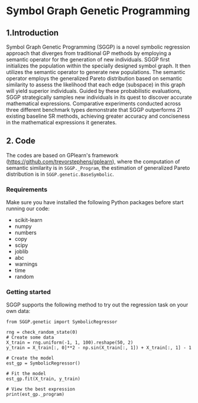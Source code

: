 # Symbol Graph Genetic Programming
## 1.Introduction
Symbol Graph Genetic Programming (SGGP) is a novel symbolic regression approach that diverges from traditional GP methods by employing a semantic operator for the generation of new individuals. SGGP first initializes the population within the specially designed symbol graph. It then utilizes the semantic operator to generate new populations. The semantic operator employs the generalized Pareto distribution based on semantic similarity to assess the likelihood that each edge (subspace) in this graph will yield superior individuals. Guided by these probabilistic evaluations, SGGP strategically samples new individuals in its quest to discover accurate mathematical expressions. Comparative experiments conducted across three different benchmark types demonstrate that SGGP outperforms 21 existing baseline SR methods, achieving greater accuracy and conciseness in the mathematical expressions it generates.

## 2. Code
The codes are based on GPlearn's framework (https://github.com/trevorstephens/gplearn), where the computation of semantic similarity is in `SGGP._Program`, the estimation of generalized Pareto distribution is in `SGGP.genetic.BaseSymbolic`.
### Requirements
Make sure you have installed the following Python packages before start running our code:
* scikit-learn 
* numpy
* numbers
* copy
* scipy
* joblib
* abc
* warnings
* time
* random
### Getting started
SGGP supports the following method to try out the regression task on your own data:
```
from SGGP.genetic import SymbolicRegressor

rng = check_random_state(0)
# Create some data
X_train = rng.uniform(-1, 1, 100).reshape(50, 2)
y_train = X_train[:, 0]**2 - np.sin(X_train[:, 1]) + X_train[:, 1] - 1

# Create the model
est_gp = SymbolicRegressor()

# Fit the model
est_gp.fit(X_train, y_train)

# View the best expression
print(est_gp._program)
```
